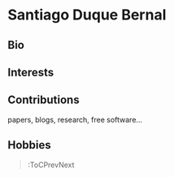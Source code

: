 # Santiago Duque Bernal

## Bio

## Interests

## Contributions

papers, blogs, research, free software...

## Hobbies


> :ToCPrevNext